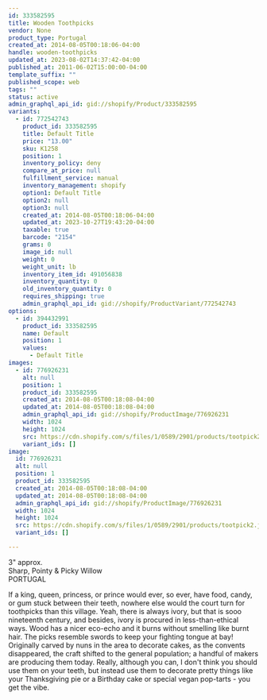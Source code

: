 ```yaml
---
id: 333582595
title: Wooden Toothpicks
vendor: None
product_type: Portugal
created_at: 2014-08-05T00:18:06-04:00
handle: wooden-toothpicks
updated_at: 2023-08-02T14:37:42-04:00
published_at: 2011-06-02T15:00:00-04:00
template_suffix: ""
published_scope: web
tags: ""
status: active
admin_graphql_api_id: gid://shopify/Product/333582595
variants:
  - id: 772542743
    product_id: 333582595
    title: Default Title
    price: "13.00"
    sku: K1258
    position: 1
    inventory_policy: deny
    compare_at_price: null
    fulfillment_service: manual
    inventory_management: shopify
    option1: Default Title
    option2: null
    option3: null
    created_at: 2014-08-05T00:18:06-04:00
    updated_at: 2023-10-27T19:43:20-04:00
    taxable: true
    barcode: "2154"
    grams: 0
    image_id: null
    weight: 0
    weight_unit: lb
    inventory_item_id: 491056838
    inventory_quantity: 0
    old_inventory_quantity: 0
    requires_shipping: true
    admin_graphql_api_id: gid://shopify/ProductVariant/772542743
options:
  - id: 394432991
    product_id: 333582595
    name: Default
    position: 1
    values:
      - Default Title
images:
  - id: 776926231
    alt: null
    position: 1
    product_id: 333582595
    created_at: 2014-08-05T00:18:08-04:00
    updated_at: 2014-08-05T00:18:08-04:00
    admin_graphql_api_id: gid://shopify/ProductImage/776926231
    width: 1024
    height: 1024
    src: https://cdn.shopify.com/s/files/1/0589/2901/products/tootpick2.jpeg?v=1407212288
    variant_ids: []
image:
  id: 776926231
  alt: null
  position: 1
  product_id: 333582595
  created_at: 2014-08-05T00:18:08-04:00
  updated_at: 2014-08-05T00:18:08-04:00
  admin_graphql_api_id: gid://shopify/ProductImage/776926231
  width: 1024
  height: 1024
  src: https://cdn.shopify.com/s/files/1/0589/2901/products/tootpick2.jpeg?v=1407212288
  variant_ids: []

---
```


3" approx.  
Sharp, Pointy & Picky Willow  
PORTUGAL

If a king, queen, princess, or prince would ever, so ever, have food, candy, or gum stuck between their teeth, nowhere else would the court turn for toothpicks than this village. Yeah, there is always ivory, but that is sooo nineteenth century, and besides, ivory is procured in less-than-ethical ways. Wood has a nicer eco-echo and it burns without smelling like burnt hair. The picks resemble swords to keep your fighting tongue at bay! Originally carved by nuns in the area to decorate cakes, as the convents disappeared, the craft shifted to the general population; a handful of makers are producing them today. Really, although you can, I don't think you should use them on your teeth, but instead use them to decorate pretty things like your Thanksgiving pie or a Birthday cake or special vegan pop-tarts - you get the vibe.
